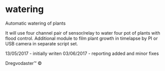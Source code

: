 # watering
Automatic watering of plants

It will use four channel pair of sensor/relay to water four pot of plants with flood control.
Additional module to film plant growth in timelapse by PI or USB camera in separate script set.

13/05/2017 - initially writen
03/06/2017 - reporting added and minor fixes

Dregvodaster™ ©
